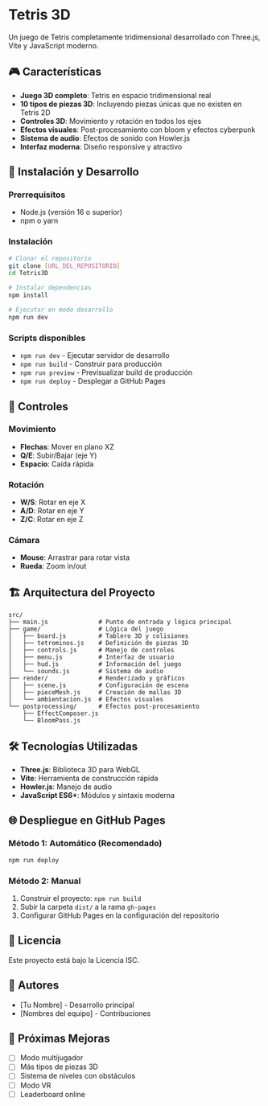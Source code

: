 # Tetris 3D

Un juego de Tetris completamente tridimensional desarrollado con Three.js, Vite y JavaScript moderno.

## 🎮 Características

- **Juego 3D completo**: Tetris en espacio tridimensional real
- **10 tipos de piezas 3D**: Incluyendo piezas únicas que no existen en Tetris 2D
- **Controles 3D**: Movimiento y rotación en todos los ejes
- **Efectos visuales**: Post-procesamiento con bloom y efectos cyberpunk
- **Sistema de audio**: Efectos de sonido con Howler.js
- **Interfaz moderna**: Diseño responsive y atractivo

## 🚀 Instalación y Desarrollo

### Prerrequisitos
- Node.js (versión 16 o superior)
- npm o yarn

### Instalación
```bash
# Clonar el repositorio
git clone [URL_DEL_REPOSITORIO]
cd Tetris3D

# Instalar dependencias
npm install

# Ejecutar en modo desarrollo
npm run dev
```

### Scripts disponibles
- `npm run dev` - Ejecutar servidor de desarrollo
- `npm run build` - Construir para producción
- `npm run preview` - Previsualizar build de producción
- `npm run deploy` - Desplegar a GitHub Pages

## 🎯 Controles

### Movimiento
- **Flechas**: Mover en plano XZ
- **Q/E**: Subir/Bajar (eje Y)
- **Espacio**: Caída rápida

### Rotación
- **W/S**: Rotar en eje X
- **A/D**: Rotar en eje Y
- **Z/C**: Rotar en eje Z

### Cámara
- **Mouse**: Arrastrar para rotar vista
- **Rueda**: Zoom in/out

## 🏗️ Arquitectura del Proyecto

```
src/
├── main.js              # Punto de entrada y lógica principal
├── game/                # Lógica del juego
│   ├── board.js         # Tablero 3D y colisiones
│   ├── tetrominos.js    # Definición de piezas 3D
│   ├── controls.js      # Manejo de controles
│   ├── menu.js          # Interfaz de usuario
│   ├── hud.js           # Información del juego
│   └── sounds.js        # Sistema de audio
├── render/              # Renderizado y gráficos
│   ├── scene.js         # Configuración de escena
│   ├── pieceMesh.js     # Creación de mallas 3D
│   └── ambientacion.js  # Efectos visuales
└── postprocessing/      # Efectos post-procesamiento
    ├── EffectComposer.js
    └── BloomPass.js
```

## 🛠️ Tecnologías Utilizadas

- **Three.js**: Biblioteca 3D para WebGL
- **Vite**: Herramienta de construcción rápida
- **Howler.js**: Manejo de audio
- **JavaScript ES6+**: Módulos y sintaxis moderna

## 🌐 Despliegue en GitHub Pages

### Método 1: Automático (Recomendado)
```bash
npm run deploy
```

### Método 2: Manual
1. Construir el proyecto: `npm run build`
2. Subir la carpeta `dist/` a la rama `gh-pages`
3. Configurar GitHub Pages en la configuración del repositorio

## 📝 Licencia

Este proyecto está bajo la Licencia ISC.

## 👥 Autores

- [Tu Nombre] - Desarrollo principal
- [Nombres del equipo] - Contribuciones

## 🎯 Próximas Mejoras

- [ ] Modo multijugador
- [ ] Más tipos de piezas 3D
- [ ] Sistema de niveles con obstáculos
- [ ] Modo VR
- [ ] Leaderboard online 